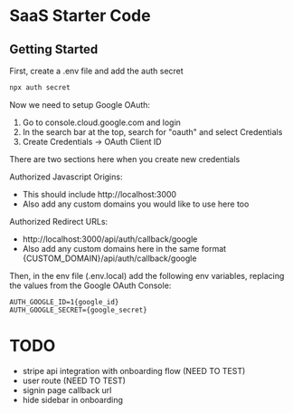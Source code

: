 # SaaS Starter Code

## Getting Started

First, create a .env file and add the auth secret

```bash
npx auth secret
```

Now we need to setup Google OAuth:

1. Go to console.cloud.google.com and login
2. In the search bar at the top, search for "oauth" and select Credentials
3. Create Credentials -> OAuth Client ID

There are two sections here when you create new credentials

Authorized Javascript Origins:
- This should include http://localhost:3000
- Also add any custom domains you would like to use here too

Authorized Redirect URLs:
- http://localhost:3000/api/auth/callback/google
- Also add any custom domains here in the same format {CUSTOM_DOMAIN}/api/auth/callback/google

Then, in the env file (.env.local) add the following env variables, replacing the values from the Google OAuth Console:

```
AUTH_GOOGLE_ID=1{google_id}
AUTH_GOOGLE_SECRET={google_secret}
```


# TODO
- stripe api integration with onboarding flow (NEED TO TEST)
- user route (NEED TO TEST)
- signin page callback url
- hide sidebar in onboarding